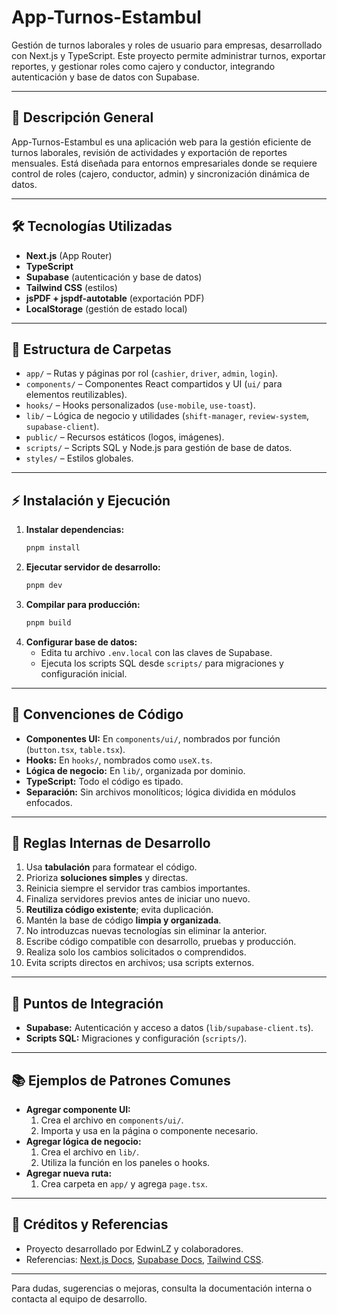 # App-Turnos-Estambul

Gestión de turnos laborales y roles de usuario para empresas, desarrollado con Next.js y TypeScript. Este proyecto permite administrar turnos, exportar reportes, y gestionar roles como cajero y conductor, integrando autenticación y base de datos con Supabase.

---

## 🚀 Descripción General
App-Turnos-Estambul es una aplicación web para la gestión eficiente de turnos laborales, revisión de actividades y exportación de reportes mensuales. Está diseñada para entornos empresariales donde se requiere control de roles (cajero, conductor, admin) y sincronización dinámica de datos.

---

## 🛠️ Tecnologías Utilizadas
- **Next.js** (App Router)
- **TypeScript**
- **Supabase** (autenticación y base de datos)
- **Tailwind CSS** (estilos)
- **jsPDF + jspdf-autotable** (exportación PDF)
- **LocalStorage** (gestión de estado local)

---

## 📁 Estructura de Carpetas
- `app/` – Rutas y páginas por rol (`cashier`, `driver`, `admin`, `login`).
- `components/` – Componentes React compartidos y UI (`ui/` para elementos reutilizables).
- `hooks/` – Hooks personalizados (`use-mobile`, `use-toast`).
- `lib/` – Lógica de negocio y utilidades (`shift-manager`, `review-system`, `supabase-client`).
- `public/` – Recursos estáticos (logos, imágenes).
- `scripts/` – Scripts SQL y Node.js para gestión de base de datos.
- `styles/` – Estilos globales.

---

## ⚡ Instalación y Ejecución
1. **Instalar dependencias:**
   ```bash
   pnpm install
   ```
2. **Ejecutar servidor de desarrollo:**
   ```bash
   pnpm dev
   ```
3. **Compilar para producción:**
   ```bash
   pnpm build
   ```
4. **Configurar base de datos:**
   - Edita tu archivo `.env.local` con las claves de Supabase.
   - Ejecuta los scripts SQL desde `scripts/` para migraciones y configuración inicial.

---

## 🧩 Convenciones de Código
- **Componentes UI:** En `components/ui/`, nombrados por función (`button.tsx`, `table.tsx`).
- **Hooks:** En `hooks/`, nombrados como `useX.ts`.
- **Lógica de negocio:** En `lib/`, organizada por dominio.
- **TypeScript:** Todo el código es tipado.
- **Separación:** Sin archivos monolíticos; lógica dividida en módulos enfocados.

---

## 📝 Reglas Internas de Desarrollo
1. Usa **tabulación** para formatear el código.
2. Prioriza **soluciones simples** y directas.
3. Reinicia siempre el servidor tras cambios importantes.
4. Finaliza servidores previos antes de iniciar uno nuevo.
5. **Reutiliza código existente**; evita duplicación.
6. Mantén la base de código **limpia y organizada**.
7. No introduzcas nuevas tecnologías sin eliminar la anterior.
8. Escribe código compatible con desarrollo, pruebas y producción.
9. Realiza solo los cambios solicitados o comprendidos.
10. Evita scripts directos en archivos; usa scripts externos.

---

## 🔌 Puntos de Integración
- **Supabase:** Autenticación y acceso a datos (`lib/supabase-client.ts`).
- **Scripts SQL:** Migraciones y configuración (`scripts/`).

---

## 📚 Ejemplos de Patrones Comunes
- **Agregar componente UI:**
  1. Crea el archivo en `components/ui/`.
  2. Importa y usa en la página o componente necesario.
- **Agregar lógica de negocio:**
  1. Crea el archivo en `lib/`.
  2. Utiliza la función en los paneles o hooks.
- **Agregar nueva ruta:**
  1. Crea carpeta en `app/` y agrega `page.tsx`.

---

## 👥 Créditos y Referencias
- Proyecto desarrollado por EdwinLZ y colaboradores.
- Referencias: [Next.js Docs](https://nextjs.org/docs), [Supabase Docs](https://supabase.com/docs), [Tailwind CSS](https://tailwindcss.com/).

---

Para dudas, sugerencias o mejoras, consulta la documentación interna o contacta al equipo de desarrollo.
